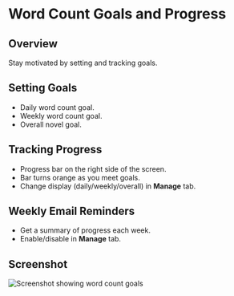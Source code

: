 # Word Count Goals and Progress

## Overview
Stay motivated by setting and tracking goals.

## Setting Goals
- Daily word count goal.  
- Weekly word count goal.  
- Overall novel goal.  

## Tracking Progress
- Progress bar on the right side of the screen.  
- Bar turns orange as you meet goals.  
- Change display (daily/weekly/overall) in **Manage** tab.

## Weekly Email Reminders
- Get a summary of progress each week.  
- Enable/disable in **Manage** tab.

## Screenshot
![Screenshot showing word count goals](screenshot.png)

